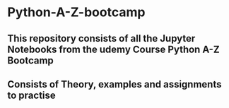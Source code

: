# Python-A-Z-bootcamp
This repository consists of all the Jupyter Notebooks from the udemy Course Python A-Z Bootcamp
-------------------------------------------------------------------------------------------------
Consists of Theory, examples and assignments to practise
-------------------------------------------------------------------------------------------------
